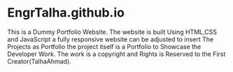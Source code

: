 # EngrTalha.github.io
This is a Dummy Portfolio Website. The website is built Using HTML,CSS and JavaScript a fully responsive website can be adjusted to insert The Projects as Portfolio  the project itself is a Portfolio to Showcase the Developer Work. The work is a copyright and Rights is Reserved to the First Creator(TalhaAhmad).
